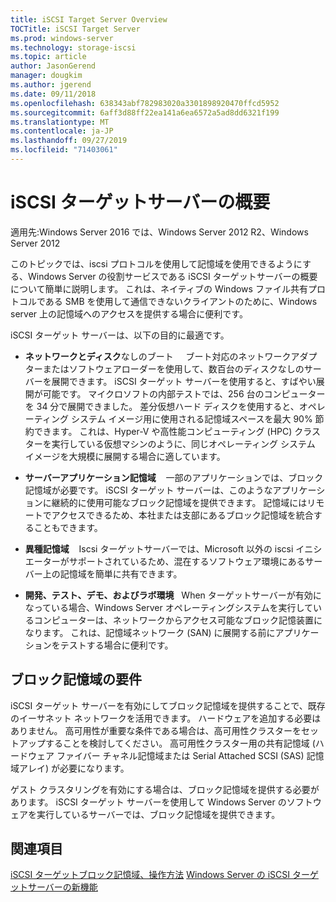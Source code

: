 ```yaml
---
title: iSCSI Target Server Overview
TOCTitle: iSCSI Target Server
ms.prod: windows-server
ms.technology: storage-iscsi
ms.topic: article
author: JasonGerend
manager: dougkim
ms.author: jgerend
ms.date: 09/11/2018
ms.openlocfilehash: 638343abf782983020a3301898920470ffcd5952
ms.sourcegitcommit: 6aff3d88ff22ea141a6ea6572a5ad8dd6321f199
ms.translationtype: MT
ms.contentlocale: ja-JP
ms.lasthandoff: 09/27/2019
ms.locfileid: "71403061"
---
```

# <a name="iscsi-target-server-overview"></a>iSCSI ターゲットサーバーの概要

適用先:Windows Server 2016 では、Windows Server 2012 R2、Windows Server 2012

このトピックでは、iscsi プロトコルを使用して記憶域を使用できるようにする、Windows Server の役割サービスである iSCSI ターゲットサーバーの概要について簡単に説明します。 これは、ネイティブの Windows ファイル共有プロトコルである SMB を使用して通信できないクライアントのために、Windows server 上の記憶域へのアクセスを提供する場合に便利です。

iSCSI ターゲット サーバーは、以下の目的に最適です。

* **ネットワークとディスク**なしのブート     ブート対応のネットワークアダプターまたはソフトウェアローダーを使用して、数百台のディスクなしのサーバーを展開できます。 iSCSI ターゲット サーバーを使用すると、すばやい展開が可能です。 マイクロソフトの内部テストでは、256 台のコンピューターを 34 分で展開できました。 差分仮想ハード ディスクを使用すると、オペレーティング システム イメージ用に使用される記憶域スペースを最大 90% 節約できます。 これは、Hyper-V や高性能コンピューティング (HPC) クラスターを実行している仮想マシンのように、同じオペレーティング システム イメージを大規模に展開する場合に適しています。

* **サーバーアプリケーション記憶域**    一部のアプリケーションでは、ブロック記憶域が必要です。 iSCSI ターゲット サーバーは、このようなアプリケーションに継続的に使用可能なブロック記憶域を提供できます。 記憶域にはリモートでアクセスできるため、本社または支部にあるブロック記憶域を統合することもできます。

* **異種記憶域**    Iscsi ターゲットサーバーでは、Microsoft 以外の iscsi イニシエーターがサポートされているため、混在するソフトウェア環境にあるサーバー上の記憶域を簡単に共有できます。

* **開発、テスト、デモ、およびラボ環境**   When ターゲットサーバーが有効になっている場合、Windows Server オペレーティングシステムを実行しているコンピューターは、ネットワークからアクセス可能なブロック記憶装置になります。 これは、記憶域ネットワーク (SAN) に展開する前にアプリケーションをテストする場合に便利です。

## <a name="block-storage-requirements"></a>ブロック記憶域の要件

iSCSI ターゲット サーバーを有効にしてブロック記憶域を提供することで、既存のイーサネット ネットワークを活用できます。 ハードウェアを追加する必要はありません。 高可用性が重要な条件である場合は、高可用性クラスターをセットアップすることを検討してください。 高可用性クラスター用の共有記憶域 (ハードウェア ファイバー チャネル記憶域または Serial Attached SCSI (SAS) 記憶域アレイ) が必要になります。

ゲスト クラスタリングを有効にする場合は、ブロック記憶域を提供する必要があります。 iSCSI ターゲット サーバーを使用して Windows Server のソフトウェアを実行しているサーバーでは、ブロック記憶域を提供できます。

## <a name="see-also"></a>関連項目

[iSCSI ターゲットブロック記憶域、操作方法](https://docs.microsoft.com/previous-versions/windows/it-pro/windows-server-2012-R2-and-2012/hh848268(v%3dws.11))  
[Windows Server の iSCSI ターゲットサーバーの新機能](https://docs.microsoft.com/previous-versions/windows/it-pro/windows-server-2012-R2-and-2012/dn305893(v%3dws.11))

